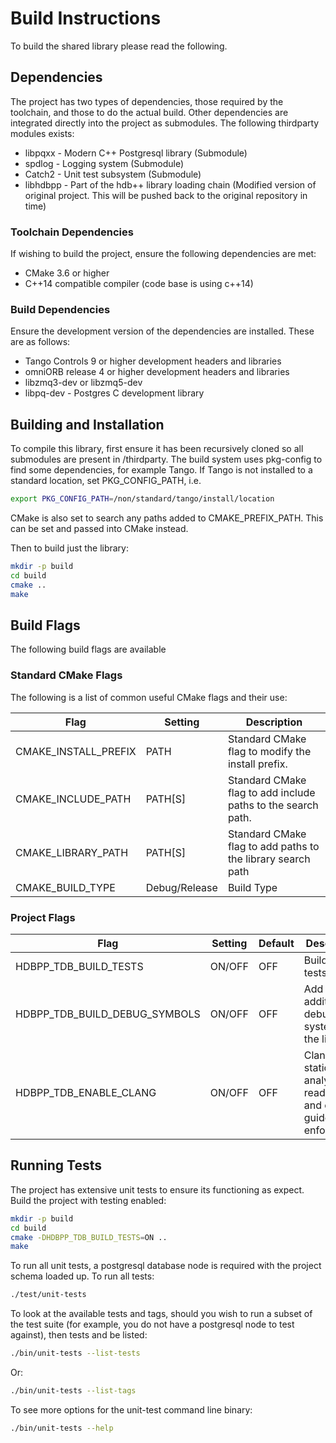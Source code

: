 # Build Instructions

To build the shared library please read the following.

## Dependencies

The project has two types of dependencies, those required by the toolchain, and those to do the actual build. Other dependencies are integrated directly into the project as submodules. The following thirdparty modules exists:

* libpqxx - Modern C++ Postgresql library (Submodule)
* spdlog - Logging system (Submodule)
* Catch2 - Unit test subsystem (Submodule)
* libhdbpp - Part of the hdb++ library loading chain (Modified version of original project. This will be pushed back to the original repository in time)

### Toolchain Dependencies

If wishing to build the project, ensure the following dependencies are met:

* CMake 3.6 or higher
* C++14 compatible compiler (code base is using c++14)

### Build Dependencies

Ensure the development version of the dependencies are installed. These are as follows:

* Tango Controls 9 or higher development headers and libraries
* omniORB release 4 or higher development headers and libraries
* libzmq3-dev or libzmq5-dev
* libpq-dev - Postgres C development library

## Building and Installation

To compile this library, first ensure it has been recursively cloned so all submodules are present in /thirdparty. The build system uses pkg-config to find some dependencies, for example Tango. If Tango is not installed to a standard location, set PKG_CONFIG_PATH, i.e.

```bash
export PKG_CONFIG_PATH=/non/standard/tango/install/location
```

CMake is also set to search any paths added to CMAKE_PREFIX_PATH. This can be set and passed into CMake instead.

Then to build just the library:

```bash
mkdir -p build
cd build
cmake ..
make
```

## Build Flags

The following build flags are available

### Standard CMake Flags

The following is a list of common useful CMake flags and their use:

| Flag | Setting | Description |
|------|-----|-----|
| CMAKE_INSTALL_PREFIX | PATH | Standard CMake flag to modify the install prefix. |
| CMAKE_INCLUDE_PATH | PATH[S] | Standard CMake flag to add include paths to the search path. |
| CMAKE_LIBRARY_PATH | PATH[S] | Standard CMake flag to add paths to the library search path |
| CMAKE_BUILD_TYPE | Debug/Release | Build Type |

### Project Flags

| Flag | Setting | Default | Description |
|------|-----|-----|-----|
| HDBPP_TDB_BUILD_TESTS | ON/OFF | OFF | Build unit tests |
| HDBPP_TDB_BUILD_DEBUG_SYMBOLS | ON/OFF | OFF | Add additional debug systems to the library |
| HDBPP_TDB_ENABLE_CLANG | ON/OFF | OFF | Clang code static analysis, readability, and cppcore guideline enforcement |

## Running Tests

The project has extensive unit tests to ensure its functioning as expect. Build the project with testing enabled:

```bash
mkdir -p build
cd build
cmake -DHDBPP_TDB_BUILD_TESTS=ON ..
make
```

To run all unit tests, a postgresql database node is required with the project schema loaded up. To run all tests:

```bash
./test/unit-tests
```

To look at the available tests and tags, should you wish to run a subset of the test suite (for example, you do not have a postgresql node to test against), then tests and be listed:

```bash
./bin/unit-tests --list-tests
```

Or:

```bash
./bin/unit-tests --list-tags
```

To see more options for the unit-test command line binary:

```bash
./bin/unit-tests --help
```
